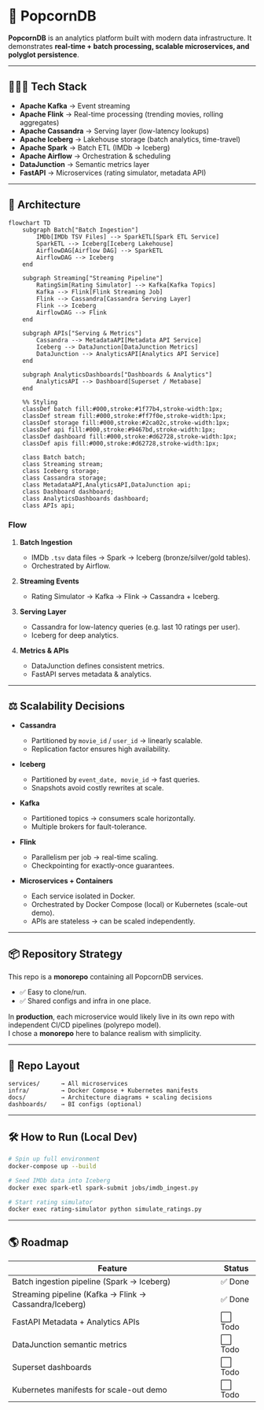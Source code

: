 # 🍿 PopcornDB

**PopcornDB** is an analytics platform built with modern data infrastructure.
It demonstrates **real-time + batch processing, scalable microservices, and polyglot persistence**.

---

## 🧑🏻‍💻 Tech Stack

- **Apache Kafka** → Event streaming
- **Apache Flink** → Real-time processing (trending movies, rolling aggregates)
- **Apache Cassandra** → Serving layer (low-latency lookups)
- **Apache Iceberg** → Lakehouse storage (batch analytics, time-travel)
- **Apache Spark** → Batch ETL (IMDb → Iceberg)
- **Apache Airflow** → Orchestration & scheduling
- **DataJunction** → Semantic metrics layer
- **FastAPI** → Microservices (rating simulator, metadata API)

---

## 🏦 Architecture

```mermaid
flowchart TD
    subgraph Batch["Batch Ingestion"]
        IMDb[IMDb TSV Files] --> SparkETL[Spark ETL Service]
        SparkETL --> Iceberg[Iceberg Lakehouse]
        AirflowDAG[Airflow DAG] --> SparkETL
        AirflowDAG --> Iceberg
    end

    subgraph Streaming["Streaming Pipeline"]
        RatingSim[Rating Simulator] --> Kafka[Kafka Topics]
        Kafka --> Flink[Flink Streaming Job]
        Flink --> Cassandra[Cassandra Serving Layer]
        Flink --> Iceberg
        AirflowDAG --> Flink
    end

    subgraph APIs["Serving & Metrics"]
        Cassandra --> MetadataAPI[Metadata API Service]
        Iceberg --> DataJunction[DataJunction Metrics]
        DataJunction --> AnalyticsAPI[Analytics API Service]
    end

    subgraph AnalyticsDashboards["Dashboards & Analytics"]
        AnalyticsAPI --> Dashboard[Superset / Metabase]
    end

    %% Styling
    classDef batch fill:#000,stroke:#1f77b4,stroke-width:1px;
    classDef stream fill:#000,stroke:#ff7f0e,stroke-width:1px;
    classDef storage fill:#000,stroke:#2ca02c,stroke-width:1px;
    classDef api fill:#000,stroke:#9467bd,stroke-width:1px;
    classDef dashboard fill:#000,stroke:#d62728,stroke-width:1px;
    classDef apis fill:#000,stroke:#d62728,stroke-width:1px;

    class Batch batch;
    class Streaming stream;
    class Iceberg storage;
    class Cassandra storage;
    class MetadataAPI,AnalyticsAPI,DataJunction api;
    class Dashboard dashboard;
    class AnalyticsDashboards dashboard;
    class APIs api;

```

### Flow

1. **Batch Ingestion**

   - IMDb `.tsv` data files → Spark → Iceberg (bronze/silver/gold tables).
   - Orchestrated by Airflow.

2. **Streaming Events**

   - Rating Simulator → Kafka → Flink → Cassandra + Iceberg.

3. **Serving Layer**

   - Cassandra for low-latency queries (e.g. last 10 ratings per user).
   - Iceberg for deep analytics.

4. **Metrics & APIs**
   - DataJunction defines consistent metrics.
   - FastAPI serves metadata & analytics.

---

## ⚖️ Scalability Decisions

- **Cassandra**

  - Partitioned by `movie_id` / `user_id` → linearly scalable.
  - Replication factor ensures high availability.

- **Iceberg**

  - Partitioned by `event_date, movie_id` → fast queries.
  - Snapshots avoid costly rewrites at scale.

- **Kafka**

  - Partitioned topics → consumers scale horizontally.
  - Multiple brokers for fault-tolerance.

- **Flink**

  - Parallelism per job → real-time scaling.
  - Checkpointing for exactly-once guarantees.

- **Microservices + Containers**
  - Each service isolated in Docker.
  - Orchestrated by Docker Compose (local) or Kubernetes (scale-out demo).
  - APIs are stateless → can be scaled independently.

---

## 📦 Repository Strategy

This repo is a **monorepo** containing all PopcornDB services.

- ✅ Easy to clone/run.
- ✅ Shared configs and infra in one place.

In **production**, each microservice would likely live in its own repo with independent CI/CD pipelines (polyrepo model).  
I chose a **monorepo** here to balance realism with simplicity.

---

## 📂 Repo Layout

```
services/      → All microservices
infra/         → Docker Compose + Kubernetes manifests
docs/          → Architecture diagrams + scaling decisions
dashboards/    → BI configs (optional)
```

---

## 🛠 How to Run (Local Dev)

```bash
# Spin up full environment
docker-compose up --build

# Seed IMDb data into Iceberg
docker exec spark-etl spark-submit jobs/imdb_ingest.py

# Start rating simulator
docker exec rating-simulator python simulate_ratings.py
```

---

## 🌎 Roadmap

| Feature                                                | Status  |
| ------------------------------------------------------ | ------- |
| Batch ingestion pipeline (Spark → Iceberg)             | ✅ Done |
| Streaming pipeline (Kafka → Flink → Cassandra/Iceberg) | ✅ Done |
| FastAPI Metadata + Analytics APIs                      | ⬜ Todo |
| DataJunction semantic metrics                          | ⬜ Todo |
| Superset dashboards                                    | ⬜ Todo |
| Kubernetes manifests for scale-out demo                | ⬜ Todo |

